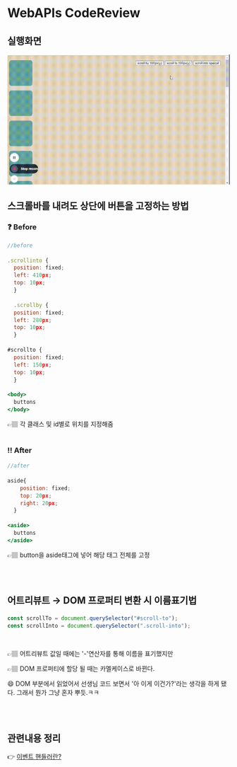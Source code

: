 # WebAPIs CodeReview
## 실행화면

<img src="./img/scrolling.gif" width="800px">
<br/>

## 스크롤바를 내려도 상단에 버튼을 고정하는 방법
 
### ❓ Before              

```jsx
//before

.scrollinto {
  position: fixed;
  left: 410px;
  top: 10px;
  } 

  .scrollby {
  position: fixed;
  left: 280px;
  top: 10px;
  }

#scrollto {
  position: fixed;
  left: 150px;
  top: 10px;
  }

<body>
  buttons
</body>
```

👉🏽 각 클래스 및 id별로 위치를 지정해줌
<br/>
<br/>

### ‼️ After

```jsx
//after

aside{
    position: fixed;
    top: 20px;
    right: 20px;
  }

<aside>
  buttons
</aside>
```

👉🏽 button을 aside태그에 넣어 해당 태그 전체를 고정

<br/>
<br/>

## 어트리뷰트 → DOM 프로퍼티 변환 시 이름표기법

```jsx
const scrollTo = document.querySelector("#scroll-to");
const scrollInto = document.querySelector(".scroll-into");
```
<br/>

👉🏽 어트리뷰트 값일 때에는 '-'연산자를 통해 이름을 표기했지만

👉🏽 DOM 프로퍼티에 할당 될 때는 카멜케이스로 바뀐다.

😄 DOM 부분에서 읽었어서 선생님 코드 보면서 '아 이게 이건가?'라는 생각을 하게 됐다. 그래서 뭔가 그냥 혼자 뿌듯.ㅋㅋ


<br/>
<br/>

## 관련내용 정리
👉 [이벤트 핸들러란?](Note_Eventhandler.md)

